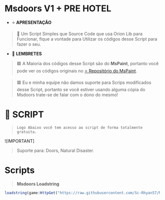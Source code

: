 # **Msdoors V1 + PRE HOTEL**
- ⭐ **APRESENTAÇÃO**
> 📄 Um Script Simples que Source Code que usa Orion Lib para Funcionar, fique a vontade para Utilizar os códigos desse Script para fazer o seu.

- 🔔 **LEMBRETES**
> 🟩 A Maioria dos códigos desse Script são do **MsPaint**, portanto você pode ver os códigos originais no [⭐ Repositório do MsPaint](https://github.com/Sc-Rhyan57/mspaint).

> 🟥 Eu e minha equipe não damos suporte para Scrips modificados desse Script, portanto se você estiver usando alguma cópia do Msdoors trate-se de falar com o dono do mesmo!

# 📂 **SCRIPT**
> ``Logo Abaixo você tem acesso ao script de forma totalmente gratuita.``

![IMPORTANT]
> Suporte para:
> Doors, Natural Disaster.

# **Scripts**
> **Msdoors Loadstring**
```js
loadstring(game:HttpGet("https://raw.githubusercontent.com/Sc-Rhyan57/Msdoors/refs/heads/main/download/main.lua"))()
```
